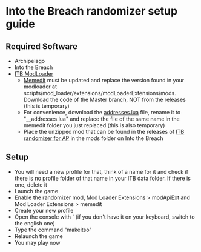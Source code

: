 # Into the Breach randomizer setup guide

## Required Software
- Archipelago
- Into the Breach
- [ITB ModLoader](https://github.com/itb-community/ITB-ModLoader)
  - [Memedit](https://github.com/itb-community/memedit) must be updated and replace the version found in your modloader at scripts/mod_loader/extensions/modLoaderExtensions/mods. Download the code of the Master branch, NOT from the releases (this is temporary)
  - For convenience, download the [addresses.lua](https://cdn.discordapp.com/attachments/1127025077196701828/1128418321730121819/addresses.lua) file, rename it to "__addresses.lua" and replace the file of the same name in the memedit folder you just replaced (this is also temporary)
  - Place the unzipped mod that can be found in the releases of [ITB randomizer for AP](https://github.com/Ishigh1/ITB-randomizer-for-AP) in the mods folder on Into the Breach

## Setup
- You will need a new profile for that, think of a name for it and check if there is no profile folder of that name in your ITB data folder. If there is one, delete it
- Launch the game
- Enable the randomizer mod, Mod Loader Extensions > modApiExt and Mod Loader Extensions > memedit
- Create your new profile
- Open the console with ` (if you don't have it on your keyboard, switch to the english one)
- Type the command "makeitso"
- Relaunch the game
- You may play now
